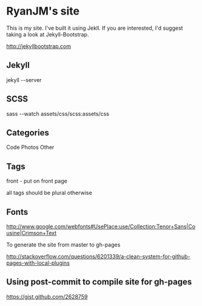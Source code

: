 # RyanJM's site

This is my site. I've built it using Jekll. If you are interested, I'd suggest taking a look at Jekyll-Bootstrap.

<http://jekyllbootstrap.com>

## Jekyll

jekyll --server

## SCSS

sass --watch assets/css/scss:assets/css

## Categories

Code
Photos
Other

## Tags

front - put on front page

all tags should be plural otherwise

## Fonts

http://www.google.com/webfonts#UsePlace:use/Collection:Tenor+Sans|Cousine|Crimson+Text

To generate the site from master to gh-pages 

http://stackoverflow.com/questions/6201339/a-clean-system-for-github-pages-with-local-plugins


## Using post-commit to compile site for gh-pages

https://gist.github.com/2628759 